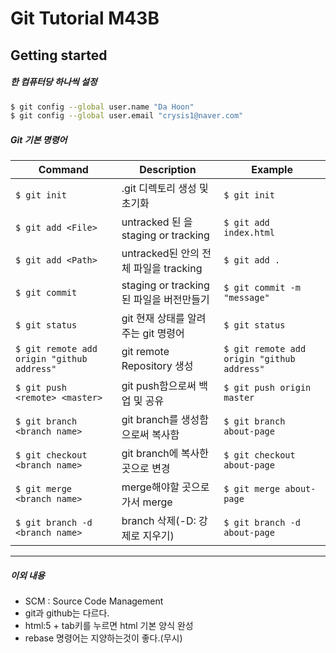# Git Tutorial M43B

## Getting started

##### 한 컴퓨터당 하나씩 설정
```Bash
$ git config --global user.name "Da Hoon"
$ git config --global user.email "crysis1@naver.com"

```

##### Git 기본 명령어
| Command                                    | Description                                 | Example                                    |
| ------------------------------------------ | ------------------------------------------- | ------------------------------------------ |
| `$ git init`                               | .git 디렉토리 생성 및 초기화                | `$ git init`                               |
| `$ git add <File>`                         | untracked 된 <File>을 staging or tracking   | `$ git add index.html`                     |
| `$ git add <Path>`                         | untracked된 <Path>안의 전체 파일을 tracking | `$ git add .`                              |
| `$ git commit`                             | staging or tracking된 파일을 버전만들기     | `$ git commit -m "message"`                |
| `$ git status`                             | git 현재 상태를 알려주는 git 명령어         | `$ git status`                             |
| `$ git remote add origin "github address"` | git remote Repository 생성                  | `$ git remote add origin "github address"` |
| `$ git push <remote> <master>`             | git push함으로써 백업 및 공유               | `$ git push origin master`                 |
| `$ git branch <branch name>`               | git branch를 생성함으로써 복사함            | `$ git branch about-page`                  |
| `$ git checkout <branch name>`             | git branch에 복사한 곳으로 변경             | `$ git checkout about-page`                |
| `$ git merge <branch name>`                | merge해야할 곳으로 가서 merge               | `$ git merge about-page`                   |
| `$ git branch -d <branch name>`            | branch 삭제(-D: 강제로 지우기)              | `$ git branch -d about-page`               |

<hr>

##### 이외 내용
* SCM : Source Code Management
* git과 github는 다르다.
* html:5 + tab키를 누르면 html 기본 양식 완성
* rebase 명령어는 지양하는것이 좋다.(무시)